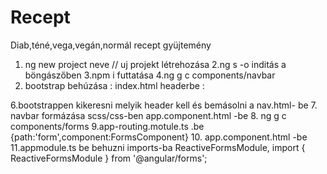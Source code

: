 # Recept
Diab,téné,vega,vegán,normál recept gyüjtemény


1. ng new project neve // uj projekt létrehozása
2.ng s -o inditás a böngászőben
3.npm i futtatása
4.ng g c components/navbar 
5. bootstrap behúzása : 
index.html headerbe : 
<link href="https://cdn.jsdelivr.net/npm/bootstrap@5.0.0-beta2/dist/css/bootstrap.min.css" rel="stylesheet" integrity="sha384-BmbxuPwQa2lc/FVzBcNJ7UAyJxM6wuqIj61tLrc4wSX0szH/Ev+nYRRuWlolflfl" crossorigin="anonymous">
<script src="https://cdn.jsdelivr.net/npm/bootstrap@5.0.0-beta2/dist/js/bootstrap.bundle.min.js" integrity="sha384-b5kHyXgcpbZJO/tY9Ul7kGkf1S0CWuKcCD38l8YkeH8z8QjE0GmW1gYU5S9FOnJ0" crossorigin="anonymous"></script>
6.bootstrappen kikeresni melyik header kell és bemásolni a nav.html- be
7. navbar formázása scss/css-ben
app.component.html -be <app-navbar></app-navbar>
8. ng g c components/forms
9.app-routing.motule.ts .be  {path:'form',component:FormsComponent}
10. app.component.html -be <router-outlet></router-outlet>
11.appmodule.ts be behuzni imports-ba ReactiveFormsModule,
import { ReactiveFormsModule } from '@angular/forms';